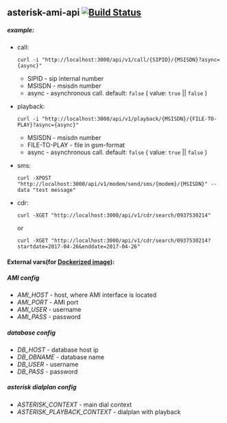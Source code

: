## asterisk-ami-api [![Build Status](https://travis-ci.org/incu6us/asterisk-ami-api.svg)](https://travis-ci.org/incu6us/asterisk-ami-api)

##### example:
- call:
    ```
    curl -i "http://localhost:3000/api/v1/call/{SIPID}/{MSISDN}?async={async}"
    ```
    - SIPID - sip internal number
    - MSISDN - msisdn number
    - async - asynchronous call. default: `false` ( value: `true` || `false` )

- playback:
    ```
    curl -i "http://localhost:3000/api/v1/playback/{MSISDN}/{FILE-TO-PLAY}?async={async}"
    ```
    - MSISDN - msisdn number
    - FILE-TO-PLAY - file in gsm-format
    - async - asynchronous call. default: `false` ( value: `true` || `false` )


- sms:
    ```
    curl -XPOST "http://localhost:3000/api/v1/modem/send/sms/{modem}/{MSISDN}" --data "test message"
    ```
    
- cdr:
    ```
    curl -XGET "http://localhost:3000/api/v1/cdr/search/0937530214"
    ```
    or
    ```
    curl -XGET "http://localhost:3000/api/v1/cdr/search/0937530214?startdate=2017-04-26&enddate=2017-04-26"
    ```

#### External vars(for [Dockerized image](https://hub.docker.com/r/incu6us/asterisk-ami-api)):
##### AMI config
- *AMI_HOST* - host, where AMI interface is located
- *AMI_PORT* - AMI port
- *AMI_USER* - username
- *AMI_PASS* - password

##### database config
- *DB_HOST* - database host ip
- *DB_DBNAME* - database name
- *DB_USER* - username
- *DB_PASS* - password

##### asterisk dialplan config
- *ASTERISK_CONTEXT* - main dial context
- *ASTERISK_PLAYBACK_CONTEXT* - dialplan with playback